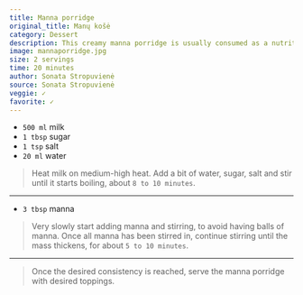 ```yaml
---
title: Manna porridge
original_title: Manų košė
category: Dessert
description: This creamy manna porridge is usually consumed as a nutritious breakfast, a light snack, or a simple dessert. Usually enjoyed warm, the bowl of this warm porridge is lightly sweetened and traditionally served drizzled with butter. It is recommended to garnish it with fresh fruit or various preserves.
image: mannaporridge.jpg
size: 2 servings
time: 20 minutes
author: Sonata Stropuvienė
source: Sonata Stropuvienė
veggie: ✓
favorite: ✓
---
```


* `500 ml` milk
* `1 tbsp` sugar
* `1 tsp` salt
* `20 ml` water

> Heat milk on medium-high heat. Add a bit of water, sugar, salt and stir until it starts boiling, about `8 to 10 minutes`.

---

* `3 tbsp` manna

> Very slowly start adding manna and stirring, to avoid having balls of manna. Once all manna has been stirred in, continue stirring until the mass thickens, for about `5 to 10 minutes`.

---

> Once the desired consistency is reached, serve the manna porridge with desired toppings. 